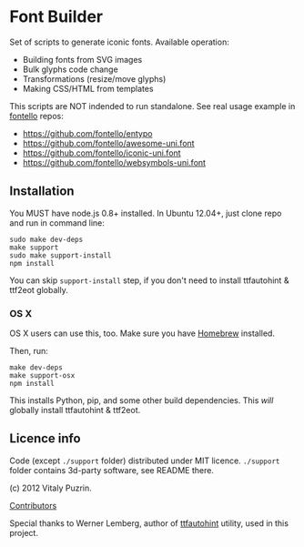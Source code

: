 Font Builder
============

Set of scripts to generate iconic fonts. Available operation:

- Building fonts from SVG images
- Bulk glyphs code change
- Transformations (resize/move glyphs)
- Making CSS/HTML from templates

This scripts are NOT indended to run standalone. See real usage example
in [fontello](https://github.com/fontello) repos:

- https://github.com/fontello/entypo
- https://github.com/fontello/awesome-uni.font
- https://github.com/fontello/iconic-uni.font
- https://github.com/fontello/websymbols-uni.font


Installation
------------

You MUST have node.js 0.8+ installed. In Ubuntu 12.04+, just clone repo and
run in command line:

    sudo make dev-deps
    make support
    sudo make support-install
    npm install

You can skip `support-install` step, if you don't need to install ttfautohint
& ttf2eot globally. 

### OS X

OS X users can use this, too. Make sure you have [Homebrew](http://mxcl.github.com/homebrew/) 
installed.

Then, run:
	
	make dev-deps
	make support-osx
	npm install

This installs Python, pip, and some other build dependencies. 
This _will_ globally install ttfautohint & ttf2eot.

Licence info
------------

Code (except `./support` folder) distributed under MIT licence.
`./support` folder contains 3d-party software, see README there.

(c) 2012 Vitaly Puzrin.

[Contributors](https://github.com/fontello/font-builder/contributors)

Special thanks to Werner Lemberg, author of [ttfautohint](http://www.freetype.org/ttfautohint/)
utility, used in this project.

